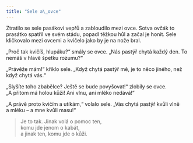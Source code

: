 ```yaml
---
title: "Sele a\_ovce"
---
```


  

Ztratilo se sele pasákovi vepřů a zabloudilo mezi ovce. Sotva ovčák to prasátko spatřil ve svém stádu, popadl těžkou hůl a začal je honit. Sele kličkovalo mezi ovcemi a kvičelo jako by je na nože bral.

„Proč tak kvičíš, hlupáku?“ smály se ovce. „Nás pastýř chytá každý den. To nemáš v hlavě špetku rozumu?“

„Právěže mám!“ křiklo sele. „Když chytá pastýř mě, je to něco jiného, než když chytá vás.“

„Slyšíte toho zbabělce? Ještě se bude povyšovat!“ zlobily se ovce. „A přitom má holou kůži! Ani vlnu, ani mléko nedává!“

„A právě proto kvičím a utíkám,“ volalo sele. „Vás chytá pastýř kvůli vlně a mléku – a mne kvůli masu!“

> Je to tak. Jinak volá o pomoc ten,  
> komu jde jenom o kabát,  
> a jinak ten, komu jde o kůži.
